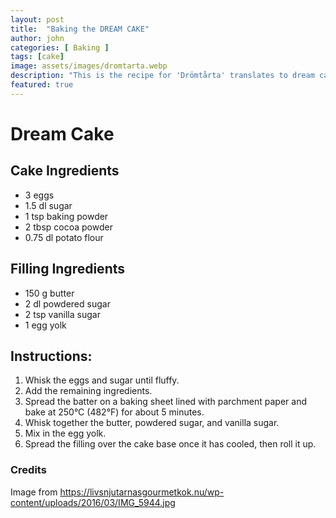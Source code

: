 ```yaml
---
layout: post
title:  "Baking the DREAM CAKE"
author: john
categories: [ Baking ]
tags: [cake]
image: assets/images/dromtarta.webp
description: "This is the recipe for 'Drömtårta' translates to dream cake."
featured: true
---
```


# Dream Cake
## Cake Ingredients
- 3 eggs  
- 1.5 dl sugar  
- 1 tsp baking powder  
- 2 tbsp cocoa powder  
- 0.75 dl potato flour  

## Filling Ingredients
- 150 g butter  
- 2 dl powdered sugar  
- 2 tsp vanilla sugar  
- 1 egg yolk  

## Instructions:
1. Whisk the eggs and sugar until fluffy.  
2. Add the remaining ingredients.  
3. Spread the batter on a baking sheet lined with parchment paper and bake at 250°C (482°F) for about 5 minutes.  
4. Whisk together the butter, powdered sugar, and vanilla sugar.  
5. Mix in the egg yolk.  
6. Spread the filling over the cake base once it has cooled, then roll it up.

### Credits
Image from https://livsnjutarnasgourmetkok.nu/wp-content/uploads/2016/03/IMG_5944.jpg

